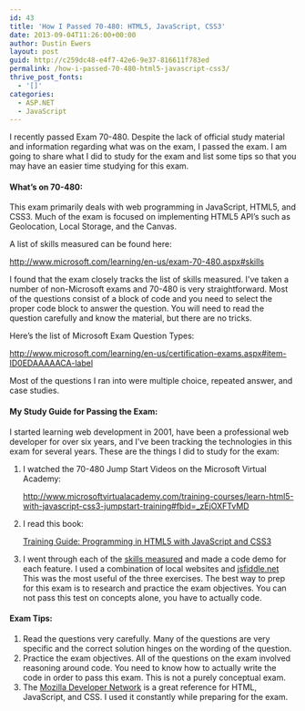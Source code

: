 ```yaml
---
id: 43
title: 'How I Passed 70-480: HTML5, JavaScript, CSS3'
date: 2013-09-04T11:26:00+00:00
author: Dustin Ewers
layout: post
guid: http://c259dc48-e4f7-42e6-9e37-816611f783ed
permalink: /how-i-passed-70-480-html5-javascript-css3/
thrive_post_fonts:
  - '[]'
categories:
  - ASP.NET
  - JavaScript
---
```

I recently passed Exam 70-480. Despite the lack of official study material and information regarding what was on the exam, I passed the exam. I am going to share what I did to study for the exam and list some tips so that you may have an easier time studying for this exam.

<h4 id="whatson70480">What’s on 70-480:</h4>

This exam primarily deals with web programming in JavaScript, HTML5, and CSS3. Much of the exam is focused on implementing HTML5 API’s such as Geolocation, Local Storage, and the Canvas.

A list of skills measured can be found here:

<a href="http://www.microsoft.com/learning/en-us/exam-70-480.aspx#skills">http://www.microsoft.com/learning/en-us/exam-70-480.aspx#skills</a>

I found that the exam closely tracks the list of skills measured. I've taken a number of non-Microsoft exams and 70-480 is very straightforward. Most of the questions consist of a block of code and you need to select the proper code block to answer the question. You will need to read the question carefully and know the material, but there are no tricks.

Here’s the list of Microsoft Exam Question Types:

<a href="http://www.microsoft.com/learning/en-us/certification-exams.aspx#item-ID0EDAAAAACA-label">http://www.microsoft.com/learning/en-us/certification-exams.aspx#item-ID0EDAAAAACA-label</a>

Most of the questions I ran into were multiple choice, repeated answer, and case studies.

<h4 id="mystudyguideforpassingtheexam">My Study Guide for Passing the Exam:</h4>

I started learning web development in 2001, have been a professional web developer for over six years, and I've been tracking the technologies in this exam for several years. These are the things I did to study for the exam:

<ol>
    <li>I watched the 70-480 Jump Start Videos on the Microsoft Virtual Academy:

<a href="http://www.microsoftvirtualacademy.com/training-courses/learn-html5-with-javascript-css3-jumpstart-training#fbid=_zEjOXFTvMD">http://www.microsoftvirtualacademy.com/training-courses/learn-html5-with-javascript-css3-jumpstart-training#fbid=_zEjOXFTvMD</a></li>
    <li>I read this book:

<a href="http://www.amazon.com/gp/product/0735674388/ref=as_li_ss_tl?ie=UTF8&amp;camp=1789&amp;creative=390957&amp;creativeASIN=0735674388&amp;linkCode=as2&amp;tag=thweofdujew-20">Training Guide: Programming in HTML5 with JavaScript and CSS3</a><img style="margin: 0px; border-style: none !important;" src="https://ir-na.amazon-adsystem.com/e/ir?t=thweofdujew-20&amp;l=as2&amp;o=1&amp;a=0735674388" alt="" width="1" height="1" border="0" /></li>
    <li>I went through each of the <a href="http://www.microsoft.com/learning/en-us/exam-70-480.aspx#skills">skills measured</a> and made a code demo for each feature. I used a combination of local websites and <a href="http://jsfiddle.net/">jsfiddle.net</a> This was the most useful of the three exercises. The best way to prep for this exam is to research and practice the exam objectives. You can not pass this test on concepts alone, you have to actually code.</li>
</ol>

<h4 id="examtips">Exam Tips:</h4>

<ol>
    <li>Read the questions very carefully. Many of the questions are very specific and the correct solution hinges on the wording of the question.</li>
    <li>Practice the exam objectives. All of the questions on the exam involved reasoning around code. You need to know how to actually write the code in order to pass this exam. This is not a purely conceptual exam.</li>
    <li>The <a title="Mozilla Developer Network" href="https://developer.mozilla.org/en-US/">Mozilla Developer Network</a> is a great reference for HTML, JavaScript, and CSS. I used it constantly while preparing for the exam.</li>
</ol>